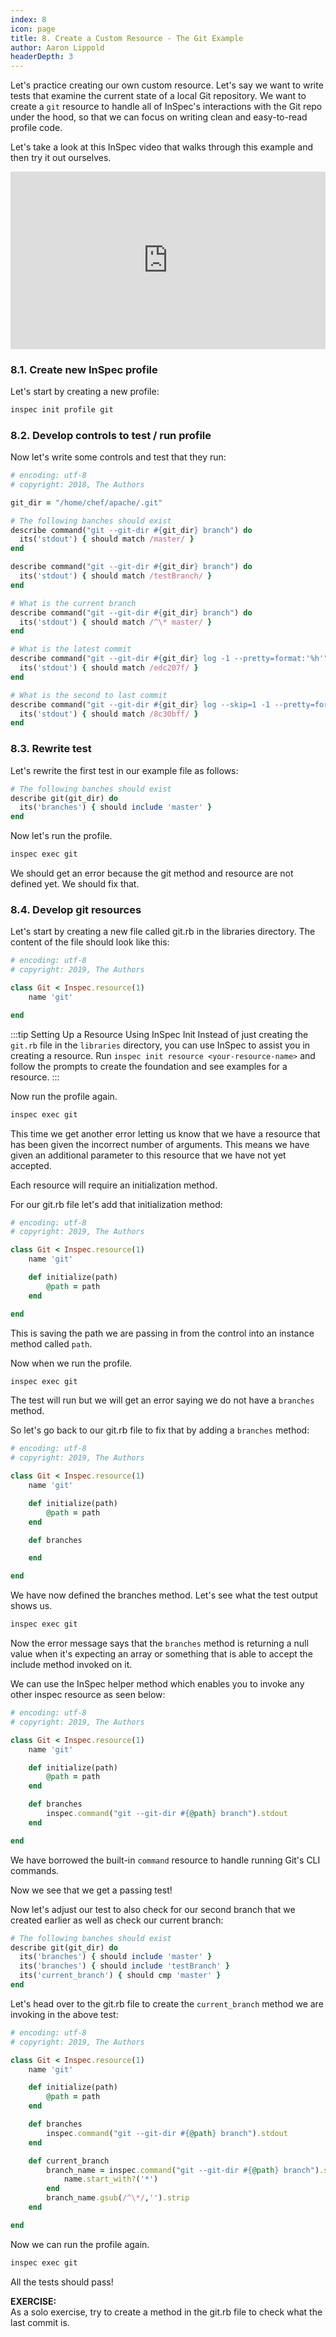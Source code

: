 ```yaml
---
index: 8
icon: page
title: 8. Create a Custom Resource - The Git Example
author: Aaron Lippold
headerDepth: 3
---
```


Let's practice creating our own custom resource. Let's say we want to write tests that examine the current state of a local Git repository. We want to create a `git` resource to handle all of InSpec's interactions with the Git repo under the hood, so that we can focus on writing clean and easy-to-read profile code.

Let's take a look at this InSpec video that walks through this example and then try it out ourselves.

<style>
.video-container {
    position: relative;
    padding-bottom: 56.25%; /* 16:9 */
    height: 0;
}
.video-container iframe {
    position: absolute;
    top: 0;
    left: 0;
    width: 100%;
    height: 100%;
}
</style>
<div class="video-container">
  <iframe width="1028" height="578" src="https://www.youtube.com/embed/Xka2xT6Cngg?list=PLSZbtIlMt5rcbXOpMRucKzRMXR7HX7awy" title="YouTube video player" frameborder="0" allow="accelerometer; autoplay; clipboard-write; encrypted-media; gyroscope; picture-in-picture" allowfullscreen></iframe>
</div>

### 8.1. Create new InSpec profile
Let's start by creating a new profile:
```bash
inspec init profile git
```
### 8.2. Develop controls to test / run profile
Now let's write some controls and test that they run:
```ruby
# encoding: utf-8
# copyright: 2018, The Authors

git_dir = "/home/chef/apache/.git"

# The following banches should exist
describe command("git --git-dir #{git_dir} branch") do
  its('stdout') { should match /master/ }
end

describe command("git --git-dir #{git_dir} branch") do
  its('stdout') { should match /testBranch/ }
end

# What is the current branch
describe command("git --git-dir #{git_dir} branch") do
  its('stdout') { should match /^\* master/ }
end

# What is the latest commit
describe command("git --git-dir #{git_dir} log -1 --pretty=format:'%h'") do
  its('stdout') { should match /edc207f/ }
end

# What is the second to last commit
describe command("git --git-dir #{git_dir} log --skip=1 -1 --pretty=format:'%h'") do
  its('stdout') { should match /8c30bff/ }
end
```

### 8.3. Rewrite test
Let's rewrite the first test in our example file as follows:
```ruby
# The following banches should exist
describe git(git_dir) do
  its('branches') { should include 'master' }
end
```
Now let's run the profile.
```bash
inspec exec git
```
We should get an error because the git method and resource are not defined yet. We should fix that.
### 8.4. Develop git resources
Let's start by creating a new file called git.rb in the libraries directory. The content of the file should look like this:
```ruby
# encoding: utf-8
# copyright: 2019, The Authors

class Git < Inspec.resource(1)
    name 'git'

end
```

:::tip Setting Up a Resource Using InSpec Init
Instead of just creating the `git.rb` file in the `libraries` directory, you can use InSpec to assist you in creating a resource. Run `inspec init resource <your-resource-name>` and follow the prompts to create the foundation and see examples for a resource.
:::

Now run the profile again.
```bash
inspec exec git
```
This time we get another error letting us know that we have a resource that has been given the incorrect number of arguments. This means we have given an additional parameter to this resource that we have not yet accepted.

Each resource will require an initialization method.

For our git.rb file let's add that initialization method:
```ruby
# encoding: utf-8
# copyright: 2019, The Authors

class Git < Inspec.resource(1)
    name 'git'

    def initialize(path)
        @path = path
    end

end
```
This is saving the path we are passing in from the control into an instance method called `path`.

Now when we run the profile.
```bash
inspec exec git
```
The test will run but we will get an error saying we do not have a `branches` method.

So let's go back to our git.rb file to fix that by adding a `branches` method:
```ruby
# encoding: utf-8
# copyright: 2019, The Authors

class Git < Inspec.resource(1)
    name 'git'

    def initialize(path)
        @path = path
    end

    def branches

    end

end
```
We have now defined the branches method. Let's see what the test output shows us.
```bash
inspec exec git
```

Now the error message says that the `branches` method is returning a null value when it's expecting an array or something that is able to accept the include method invoked on it.

We can use the InSpec helper method which enables you to invoke any other inspec resource as seen below:
```ruby
# encoding: utf-8
# copyright: 2019, The Authors

class Git < Inspec.resource(1)
    name 'git'

    def initialize(path)
        @path = path
    end

    def branches
        inspec.command("git --git-dir #{@path} branch").stdout
    end

end
```
We have borrowed the built-in `command` resource to handle running Git's CLI commands.

Now we see that we get a passing test!

Now let's adjust our test to also check for our second branch that we created earlier as well as check our current branch:
```ruby
# The following banches should exist
describe git(git_dir) do
  its('branches') { should include 'master' }
  its('branches') { should include 'testBranch' }
  its('current_branch') { should cmp 'master' }
end
```

Let's head over to the git.rb file to create the `current_branch` method we are invoking in the above test:
```ruby
# encoding: utf-8
# copyright: 2019, The Authors

class Git < Inspec.resource(1)
    name 'git'

    def initialize(path)
        @path = path
    end

    def branches
        inspec.command("git --git-dir #{@path} branch").stdout
    end

    def current_branch
        branch_name = inspec.command("git --git-dir #{@path} branch").stdout.strip.split("\n").find do |name|
            name.start_with?('*')
        end
        branch_name.gsub(/^\*/,'').strip
    end

end
```

Now we can run the profile again.
```bash
inspec exec git
```
All the tests should pass!

**EXERCISE:**  
As a solo exercise, try to create a method in the git.rb file to check what the last commit is.
